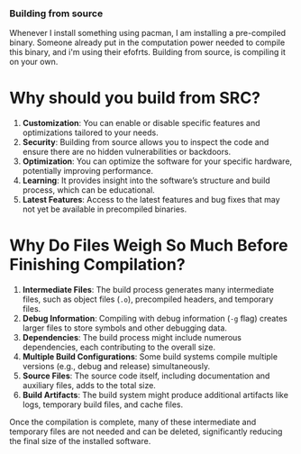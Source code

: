 ### Building from source

Whenever I install something using pacman, I am installing a pre-compiled binary. Someone already put in the computation power needed to compile this binary, and i'm using their efofrts. Building from source, is compiling it on your own.

# Why should you build from SRC?
1. **Customization**: You can enable or disable specific features and optimizations tailored to your needs.
2. **Security**: Building from source allows you to inspect the code and ensure there are no hidden vulnerabilities or backdoors.
3. **Optimization**: You can optimize the software for your specific hardware, potentially improving performance.
4. **Learning**: It provides insight into the software’s structure and build process, which can be educational.
5. **Latest Features**: Access to the latest features and bug fixes that may not yet be available in precompiled binaries.

# Why Do Files Weigh So Much Before Finishing Compilation?
1. **Intermediate Files**: The build process generates many intermediate files, such as object files (`.o`), precompiled headers, and temporary files.
2. **Debug Information**: Compiling with debug information (`-g` flag) creates larger files to store symbols and other debugging data.
3. **Dependencies**: The build process might include numerous dependencies, each contributing to the overall size.
4. **Multiple Build Configurations**: Some build systems compile multiple versions (e.g., debug and release) simultaneously.
5. **Source Files**: The source code itself, including documentation and auxiliary files, adds to the total size.
6. **Build Artifacts**: The build system might produce additional artifacts like logs, temporary build files, and cache files.

Once the compilation is complete, many of these intermediate and temporary files are not needed and can be deleted, significantly reducing the final size of the installed software.
